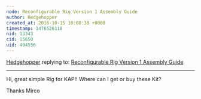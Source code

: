 ```yaml
---
node: Reconfigurable Rig Version 1 Assembly Guide
author: Hedgehopper
created_at: 2016-10-15 10:08:38 +0000
timestamp: 1476526118
nid: 13343
cid: 15650
uid: 494556
---
```




[Hedgehopper](../profile/Hedgehopper) replying to: [Reconfigurable Rig Version 1 Assembly Guide](../notes/ranon/08-09-2016/reconfigurable-rig-version-1-assembly-guide)

----
Hi, great simple Rig for KAP!! Where can I get or buy these Kit?

Thanks
Mirco

